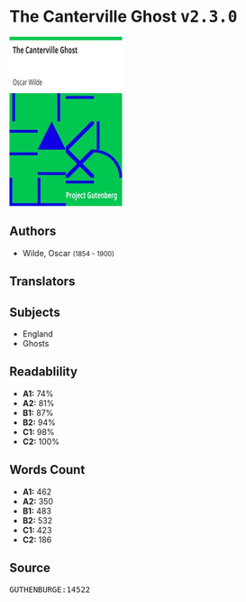 # The Canterville Ghost <kbd>v2.3.0</kbd>

![](./cover.medium.jpg "")

## Authors


 - Wilde, Oscar <small>(1854 - 1900)</small>

## Translators



## Subjects


 - England
 - Ghosts

## Readablility


 - **A1:** 74%
 - **A2:** 81%
 - **B1:** 87%
 - **B2:** 94%
 - **C1:** 98%
 - **C2:** 100%

## Words Count


 - **A1:** 462
 - **A2:** 350
 - **B1:** 483
 - **B2:** 532
 - **C1:** 423
 - **C2:** 186

## Source


<kbd>GUTHENBURGE:14522</kbd>
